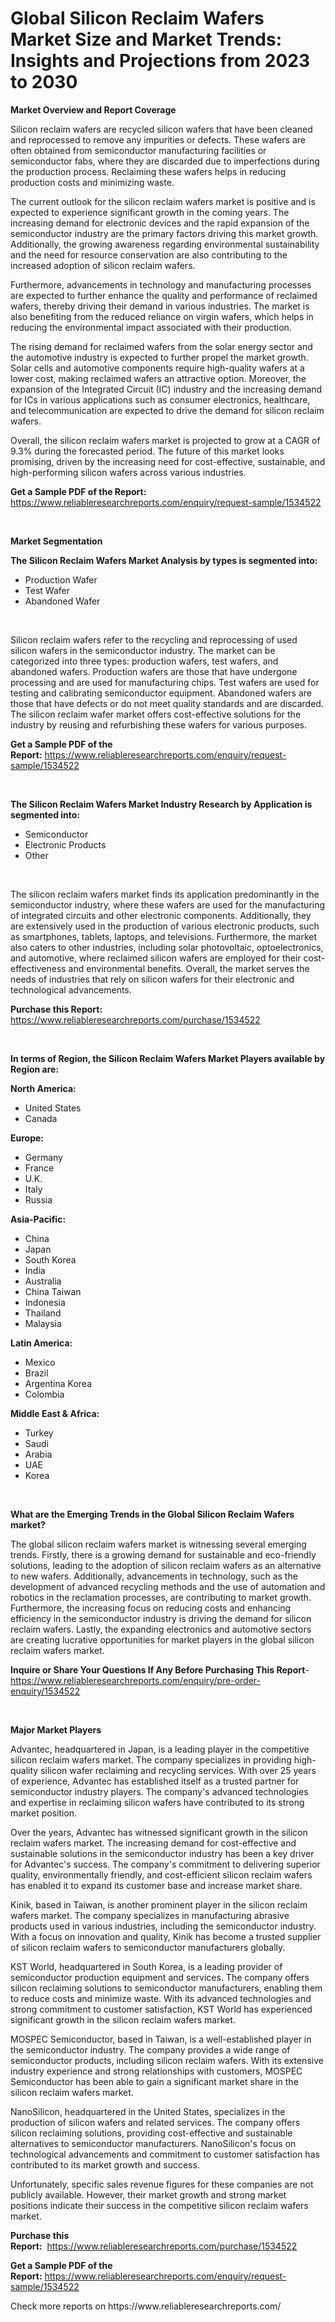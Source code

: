 <p><h1>Global Silicon Reclaim Wafers Market Size and Market Trends: Insights and Projections from 2023 to 2030</h1></p><p><strong>Market Overview and Report Coverage</strong></p>
<p><p>Silicon reclaim wafers are recycled silicon wafers that have been cleaned and reprocessed to remove any impurities or defects. These wafers are often obtained from semiconductor manufacturing facilities or semiconductor fabs, where they are discarded due to imperfections during the production process. Reclaiming these wafers helps in reducing production costs and minimizing waste.</p><p>The current outlook for the silicon reclaim wafers market is positive and is expected to experience significant growth in the coming years. The increasing demand for electronic devices and the rapid expansion of the semiconductor industry are the primary factors driving this market growth. Additionally, the growing awareness regarding environmental sustainability and the need for resource conservation are also contributing to the increased adoption of silicon reclaim wafers.</p><p>Furthermore, advancements in technology and manufacturing processes are expected to further enhance the quality and performance of reclaimed wafers, thereby driving their demand in various industries. The market is also benefiting from the reduced reliance on virgin wafers, which helps in reducing the environmental impact associated with their production.</p><p>The rising demand for reclaimed wafers from the solar energy sector and the automotive industry is expected to further propel the market growth. Solar cells and automotive components require high-quality wafers at a lower cost, making reclaimed wafers an attractive option. Moreover, the expansion of the Integrated Circuit (IC) industry and the increasing demand for ICs in various applications such as consumer electronics, healthcare, and telecommunication are expected to drive the demand for silicon reclaim wafers.</p><p>Overall, the silicon reclaim wafers market is projected to grow at a CAGR of 9.3% during the forecasted period. The future of this market looks promising, driven by the increasing need for cost-effective, sustainable, and high-performing silicon wafers across various industries.</p></p>
<p><strong>Get a Sample PDF of the Report:</strong> <a href="https://www.reliableresearchreports.com/enquiry/request-sample/1534522">https://www.reliableresearchreports.com/enquiry/request-sample/1534522</a></p>
<p>&nbsp;</p>
<p><strong>Market Segmentation</strong></p>
<p><strong>The Silicon Reclaim Wafers Market Analysis by types is segmented into:</strong></p>
<p><ul><li>Production Wafer</li><li>Test Wafer</li><li>Abandoned Wafer</li></ul></p>
<p>&nbsp;</p>
<p><p>Silicon reclaim wafers refer to the recycling and reprocessing of used silicon wafers in the semiconductor industry. The market can be categorized into three types: production wafers, test wafers, and abandoned wafers. Production wafers are those that have undergone processing and are used for manufacturing chips. Test wafers are used for testing and calibrating semiconductor equipment. Abandoned wafers are those that have defects or do not meet quality standards and are discarded. The silicon reclaim wafer market offers cost-effective solutions for the industry by reusing and refurbishing these wafers for various purposes.</p></p>
<p><strong>Get a Sample PDF of the Report:</strong>&nbsp;<a href="https://www.reliableresearchreports.com/enquiry/request-sample/1534522">https://www.reliableresearchreports.com/enquiry/request-sample/1534522</a></p>
<p>&nbsp;</p>
<p><strong>The Silicon Reclaim Wafers Market Industry Research by Application is segmented into:</strong></p>
<p><ul><li>Semiconductor</li><li>Electronic Products</li><li>Other</li></ul></p>
<p>&nbsp;</p>
<p><p>The silicon reclaim wafers market finds its application predominantly in the semiconductor industry, where these wafers are used for the manufacturing of integrated circuits and other electronic components. Additionally, they are extensively used in the production of various electronic products, such as smartphones, tablets, laptops, and televisions. Furthermore, the market also caters to other industries, including solar photovoltaic, optoelectronics, and automotive, where reclaimed silicon wafers are employed for their cost-effectiveness and environmental benefits. Overall, the market serves the needs of industries that rely on silicon wafers for their electronic and technological advancements.</p></p>
<p><strong>Purchase this Report:</strong>&nbsp; <a href="https://www.reliableresearchreports.com/purchase/1534522">https://www.reliableresearchreports.com/purchase/1534522</a></p>
<p>&nbsp;</p>
<p><strong>In terms of Region, the Silicon Reclaim Wafers Market Players available by Region are:</strong></p>
<p>
    <p> <strong> North America: </strong>
        <ul>
            <li>United States</li>
            <li>Canada</li>
        </ul>
        </p> 
    <p> <strong> Europe: </strong>
        <ul>
            <li>Germany</li>
            <li>France</li>
            <li>U.K.</li>
            <li>Italy</li>
            <li>Russia</li>
        </ul>
        </p> 
    <p> <strong> Asia-Pacific: </strong>
        <ul>
            <li>China</li>
            <li>Japan</li>
            <li>South Korea</li>
            <li>India</li>
            <li>Australia</li>
            <li>China Taiwan</li>
            <li>Indonesia</li>
            <li>Thailand</li>
            <li>Malaysia</li>
        </ul>
        </p> 
    <p> <strong> Latin America: </strong>
        <ul>
            <li>Mexico</li>
            <li>Brazil</li>
            <li>Argentina Korea</li>
            <li>Colombia</li>
        </ul>
        </p> 
    <p> <strong> Middle East & Africa: </strong>
        <ul>
            <li>Turkey</li>
            <li>Saudi</li>
            <li>Arabia</li>
            <li>UAE</li>
            <li>Korea</li>
        </ul>
    </p>
    </p>
<p>&nbsp;</p>
<p><strong>What are the Emerging Trends in the Global Silicon Reclaim Wafers market?</strong></p>
<p><p>The global silicon reclaim wafers market is witnessing several emerging trends. Firstly, there is a growing demand for sustainable and eco-friendly solutions, leading to the adoption of silicon reclaim wafers as an alternative to new wafers. Additionally, advancements in technology, such as the development of advanced recycling methods and the use of automation and robotics in the reclamation processes, are contributing to market growth. Furthermore, the increasing focus on reducing costs and enhancing efficiency in the semiconductor industry is driving the demand for silicon reclaim wafers. Lastly, the expanding electronics and automotive sectors are creating lucrative opportunities for market players in the global silicon reclaim wafers market.</p></p>
<p><strong>Inquire or Share Your Questions If Any Before Purchasing This Report</strong>- <a href="https://www.reliableresearchreports.com/enquiry/pre-order-enquiry/1534522">https://www.reliableresearchreports.com/enquiry/pre-order-enquiry/1534522</a></p>
<p>&nbsp;</p>
<p><strong>Major Market Players</strong></p>
<p><p>Advantec, headquartered in Japan, is a leading player in the competitive silicon reclaim wafers market. The company specializes in providing high-quality silicon wafer reclaiming and recycling services. With over 25 years of experience, Advantec has established itself as a trusted partner for semiconductor industry players. The company's advanced technologies and expertise in reclaiming silicon wafers have contributed to its strong market position.</p><p>Over the years, Advantec has witnessed significant growth in the silicon reclaim wafers market. The increasing demand for cost-effective and sustainable solutions in the semiconductor industry has been a key driver for Advantec's success. The company's commitment to delivering superior quality, environmentally friendly, and cost-efficient silicon reclaim wafers has enabled it to expand its customer base and increase market share.</p><p>Kinik, based in Taiwan, is another prominent player in the silicon reclaim wafers market. The company specializes in manufacturing abrasive products used in various industries, including the semiconductor industry. With a focus on innovation and quality, Kinik has become a trusted supplier of silicon reclaim wafers to semiconductor manufacturers globally.</p><p>KST World, headquartered in South Korea, is a leading provider of semiconductor production equipment and services. The company offers silicon reclaiming solutions to semiconductor manufacturers, enabling them to reduce costs and minimize waste. With its advanced technologies and strong commitment to customer satisfaction, KST World has experienced significant growth in the silicon reclaim wafers market.</p><p>MOSPEC Semiconductor, based in Taiwan, is a well-established player in the semiconductor industry. The company provides a wide range of semiconductor products, including silicon reclaim wafers. With its extensive industry experience and strong relationships with customers, MOSPEC Semiconductor has been able to gain a significant market share in the silicon reclaim wafers market.</p><p>NanoSilicon, headquartered in the United States, specializes in the production of silicon wafers and related services. The company offers silicon reclaiming solutions, providing cost-effective and sustainable alternatives to semiconductor manufacturers. NanoSilicon's focus on technological advancements and commitment to customer satisfaction has contributed to its market growth and success.</p><p>Unfortunately, specific sales revenue figures for these companies are not publicly available. However, their market growth and strong market positions indicate their success in the competitive silicon reclaim wafers market.</p></p>
<p><strong>Purchase this Report:</strong>&nbsp;&nbsp;<a href="https://www.reliableresearchreports.com/purchase/1534522">https://www.reliableresearchreports.com/purchase/1534522</a></p>
<p></p>
<p><strong>Get a Sample PDF of the Report:</strong>&nbsp;<a href="https://www.reliableresearchreports.com/enquiry/request-sample/1534522">https://www.reliableresearchreports.com/enquiry/request-sample/1534522</a></p>
<p>Check more reports on https://www.reliableresearchreports.com/</p>